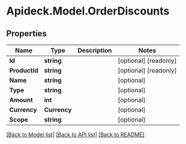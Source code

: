 # Apideck.Model.OrderDiscounts

## Properties

Name | Type | Description | Notes
------------ | ------------- | ------------- | -------------
**Id** | **string** |  | [optional] [readonly] 
**ProductId** | **string** |  | [optional] [readonly] 
**Name** | **string** |  | [optional] 
**Type** | **string** |  | [optional] 
**Amount** | **int** |  | [optional] 
**Currency** | **Currency** |  | [optional] 
**Scope** | **string** |  | [optional] 

[[Back to Model list]](../README.md#documentation-for-models) [[Back to API list]](../README.md#documentation-for-api-endpoints) [[Back to README]](../README.md)

